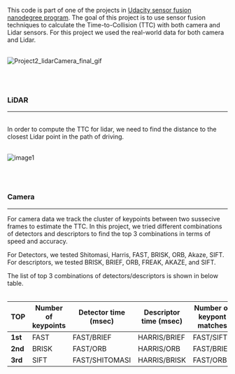 This code is part of one of the projects in [Udacity sensor fusion nanodegree program](https://www.udacity.com/course/sensor-fusion-engineer-nanodegree--nd313). The goal of this project is to use sensor fusion techniques to calculate the Time-to-Collision (TTC) with both camera and Lidar sensors. For this project we used the real-world data for both camera and Lidar.
<br>
<br>

![Project2_lidarCamera_final_gif](https://user-images.githubusercontent.com/54375769/125152635-7c3e0680-e113-11eb-8090-9497aeca3cff.gif)

<br>
<br>

### LiDAR
***

<br>
In order to compute the TTC for lidar, we need to find the distance to the closest Lidar point in the path of driving.
<br>
<br>

![image1](https://user-images.githubusercontent.com/54375769/125152576-edc98500-e112-11eb-836e-dcb0f33dd316.jpg)

<br>
<br>

### Camera
***
For camera data we track the cluster of keypoints between two sussecive frames to estimate the TTC. In this project, we tried different combinations of detectors and descriptors to find the top 3 combinations in terms of speed and accuracy.
<br>

For Detectors, we tested Shitomasi, Harris, FAST, BRISK, ORB, Akaze, SIFT. For descriptors, we tested BRISK, BRIEF, ORB, FREAK, AKAZE, and SIFT.
<br>

The list of top 3 combinations of detectors/descriptors is shown in below table.
<br>
<br>


| <b>TOP</b>      | <b>Number of keypoints</b> |<b>Detector time (msec)</b>      | <b>Descriptor time (msec)</b> |<b>Number of keypont matches</b>      |<b>Matching time (msec)</b> |
| ----------- | ----------- | ----------- | ----------- | ----------- | ----------- |
| <b>1st</b>      | FAST       | FAST/BRIEF      | HARRIS/BRIEF       | FAST/SIFT      | HARRIS/BRIEF       |
| <b>2nd</b>   | BRISK        | FAST/ORB   | HARRIS/ORB        | FAST/BRIEF   | HARRIS/ORB        |
| <b>3rd</b>   | SIFT        | FAST/SHITOMASI   | HARRIS/BRISK        | FAST/ORB   | HARRIS/SIFT        |
